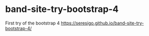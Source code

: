 # band-site-try-bootstrap-4
First try of the bootstrap 4
https://seresigo.github.io/band-site-try-bootstrap-4/
